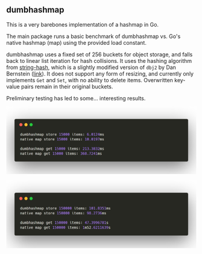 ## dumbhashmap

This is a very barebones implementation of a hashmap in Go.

The main package runs a basic benchmark of dumbhashmap vs. Go's native hashmap (map) using the provided load constant.

dumbhashmap uses a fixed set of 256 buckets for object storage, and falls back to linear list iteration for hash collisions. It uses the hashing algorithm from [string-hash](https://www.npmjs.com/package/string-hash), which is a slightly modified version of `dbj2` by Dan Bernstein ([link](http://www.cse.yorku.ca/%7Eoz/hash.html)). It does not support any form of resizing, and currently only implements `Get` and `Set`, with no ability to delete items. Overwritten key-value pairs remain in their original buckets.

Preliminary testing has led to some... interesting results.

![benchmark_1](img/15000.png)

![benchmark_2](img/150000.png)
